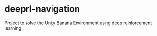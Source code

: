 # deeprl-navigation
Project to solve the Unity Banana Environment using deep reinforcement learning

